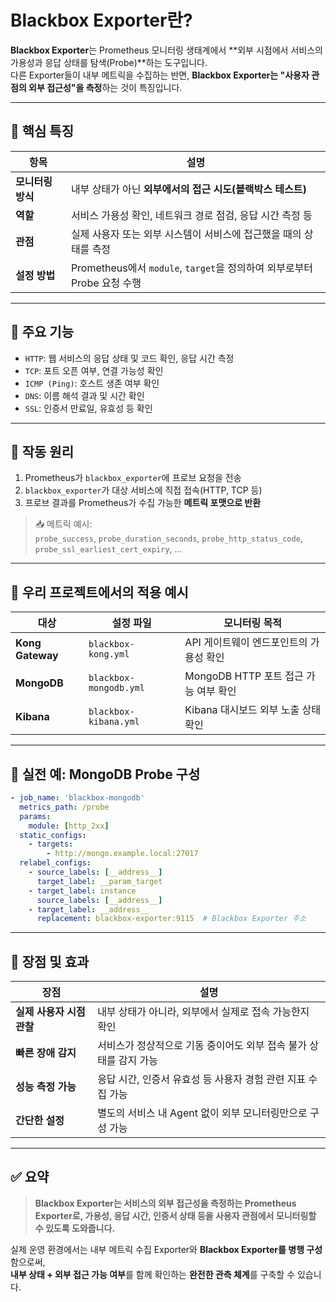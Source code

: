 # Blackbox Exporter란?

**Blackbox Exporter**는 Prometheus 모니터링 생태계에서 **외부 시점에서 서비스의 가용성과 응답 상태를 탐색(Probe)**하는 도구입니다.  
다른 Exporter들이 내부 메트릭을 수집하는 반면, **Blackbox Exporter는 "사용자 관점의 외부 접근성"을 측정**하는 것이 특징입니다.

---

## 🔹 핵심 특징

| 항목 | 설명 |
|------|------|
| **모니터링 방식** | 내부 상태가 아닌 **외부에서의 접근 시도(블랙박스 테스트)** |
| **역할** | 서비스 가용성 확인, 네트워크 경로 점검, 응답 시간 측정 등 |
| **관점** | 실제 사용자 또는 외부 시스템이 서비스에 접근했을 때의 상태를 측정 |
| **설정 방법** | Prometheus에서 `module`, `target`을 정의하여 외부로부터 Probe 요청 수행 |

---

## 🔹 주요 기능

- `HTTP`: 웹 서비스의 응답 상태 및 코드 확인, 응답 시간 측정  
- `TCP`: 포트 오픈 여부, 연결 가능성 확인  
- `ICMP (Ping)`: 호스트 생존 여부 확인  
- `DNS`: 이름 해석 결과 및 시간 확인  
- `SSL`: 인증서 만료일, 유효성 등 확인

---

## 🔹 작동 원리

1. Prometheus가 `blackbox_exporter`에 프로브 요청을 전송  
2. `blackbox_exporter`가 대상 서비스에 직접 접속(HTTP, TCP 등)  
3. 프로브 결과를 Prometheus가 수집 가능한 **메트릭 포맷으로 반환**

> 📥 메트릭 예시:  
> `probe_success`, `probe_duration_seconds`, `probe_http_status_code`, `probe_ssl_earliest_cert_expiry`, ...

---

## 🔹 우리 프로젝트에서의 적용 예시

| 대상 | 설정 파일 | 모니터링 목적 |
|------|------------|----------------|
| **Kong Gateway** | `blackbox-kong.yml` | API 게이트웨이 엔드포인트의 가용성 확인 |
| **MongoDB** | `blackbox-mongodb.yml` | MongoDB HTTP 포트 접근 가능 여부 확인 |
| **Kibana** | `blackbox-kibana.yml` | Kibana 대시보드 외부 노출 상태 확인 |

---

## 🔹 실전 예: MongoDB Probe 구성

```yaml
- job_name: 'blackbox-mongodb'
  metrics_path: /probe
  params:
    module: [http_2xx]
  static_configs:
    - targets:
        - http://mongo.example.local:27017
  relabel_configs:
    - source_labels: [__address__]
      target_label: __param_target
    - target_label: instance
      source_labels: [__address__]
    - target_label: __address__
      replacement: blackbox-exporter:9115  # Blackbox Exporter 주소
```

---

## 🔹 장점 및 효과

| 장점 | 설명 |
|------|------|
| **실제 사용자 시점 관찰** | 내부 상태가 아니라, 외부에서 실제로 접속 가능한지 확인 |
| **빠른 장애 감지** | 서비스가 정상적으로 기동 중이어도 외부 접속 불가 상태를 감지 가능 |
| **성능 측정 가능** | 응답 시간, 인증서 유효성 등 사용자 경험 관련 지표 수집 가능 |
| **간단한 설정** | 별도의 서비스 내 Agent 없이 외부 모니터링만으로 구성 가능 |

---

## ✅ 요약

> **Blackbox Exporter는 서비스의 외부 접근성을 측정하는 Prometheus Exporter로, 가용성, 응답 시간, 인증서 상태 등을 사용자 관점에서 모니터링할 수 있도록 도와줍니다.**

실제 운영 환경에서는 내부 메트릭 수집 Exporter와 **Blackbox Exporter를 병행 구성**함으로써,  
**내부 상태 + 외부 접근 가능 여부**를 함께 확인하는 **완전한 관측 체계**를 구축할 수 있습니다.